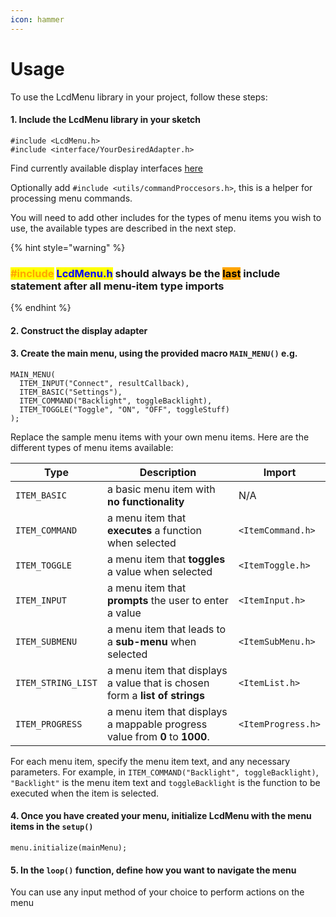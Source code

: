 ```yaml
---
icon: hammer
---
```


# Usage

To use the LcdMenu library in your project, follow these steps:

#### **1. Include the LcdMenu library in your sketch**

```arduino
#include <LcdMenu.h>
#include <interface/YourDesiredAdapter.h>
```

Find currently available display interfaces [here](https://github.com/forntoh/LcdMenu/blob/decouple-menu-controller-and-display/src/interface)

Optionally add `#include <utils/commandProccesors.h>`, this is a helper for processing menu commands.

You will need to add other includes for the types of menu items you wish to use, the available types are described in the next step.

{% hint style="warning" %}
### <mark style="color:orange;">#include</mark> <mark style="color:blue;">LcdMenu.h</mark> should always be the <mark style="background-color:orange;">last</mark> include statement after all menu-item type imports
{% endhint %}

#### 2. Construct the display adapter

#### **3. Create the main menu, using the provided macro `MAIN_MENU()` e.g.**

```arduino
MAIN_MENU(
  ITEM_INPUT("Connect", resultCallback),
  ITEM_BASIC("Settings"),
  ITEM_COMMAND("Backlight", toggleBacklight),
  ITEM_TOGGLE("Toggle", "ON", "OFF", toggleStuff)
);
```

Replace the sample menu items with your own menu items. Here are the different types of menu items available:

<table data-full-width="false"><thead><tr><th>Type</th><th>Description</th><th>Import</th></tr></thead><tbody><tr><td><code>ITEM_BASIC</code></td><td>a basic menu item with <strong>no functionality</strong></td><td>N/A</td></tr><tr><td><code>ITEM_COMMAND</code></td><td>a menu item that <strong>executes</strong> a function when selected</td><td><code>&#x3C;ItemCommand.h></code></td></tr><tr><td><code>ITEM_TOGGLE</code></td><td>a menu item that <strong>toggles</strong> a value when selected</td><td><code>&#x3C;ItemToggle.h></code></td></tr><tr><td><code>ITEM_INPUT</code></td><td>a menu item that <strong>prompts</strong> the user to enter a value</td><td><code>&#x3C;ItemInput.h></code></td></tr><tr><td><code>ITEM_SUBMENU</code></td><td>a menu item that leads to a <strong>sub-menu</strong> when selected</td><td><code>&#x3C;ItemSubMenu.h></code></td></tr><tr><td><code>ITEM_STRING_LIST</code></td><td>a menu item that displays a value that is chosen form a <strong>list of strings</strong></td><td><code>&#x3C;ItemList.h></code></td></tr><tr><td><code>ITEM_PROGRESS</code></td><td>a menu item that displays a mappable progress value from <strong>0</strong> to <strong>1000</strong>.</td><td><code>&#x3C;ItemProgress.h></code></td></tr></tbody></table>

For each menu item, specify the menu item text, and any necessary parameters. For example, in `ITEM_COMMAND("Backlight", toggleBacklight)`, `"Backlight"` is the menu item text and `toggleBacklight` is the function to be executed when the item is selected.

#### **4. Once you have created your menu, initialize LcdMenu with the menu items in the `setup()`**

```arduino
menu.initialize(mainMenu);
```

#### **5. In the `loop()` function, define how you want to navigate the menu**

You can use any input method of your choice to perform actions on the menu

